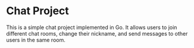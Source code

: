 # Chat Project

This is a simple chat project implemented in Go. It allows users to join different chat rooms, change their nickname, and send messages to other users in the same room.